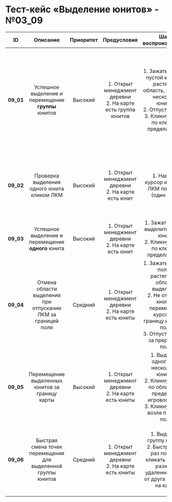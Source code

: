 # Тест-кейс «Выделение юнитов» - №03_09

| **ID** | **Описание** | **Приоритет** | **Предусловия** | **Шаги воспроизведения** | **Ожидаемый результат** |
| :-: | :-: | :-: | :-: | :-: | :-: |
| **09_01** | Успешное выделение и перемещение **группы** юнитов | Высокий | 1. Открыт менеджмент деревни<br>2. На карте есть группа юнитов | 1. Зажать ЛКМ на пустой клетке и растянуть область, захватив несколько юнитов<br>2. Отпустить ЛКМ<br>3. Кликнуть ЛКМ по клетке в пределах поля | 1. При выделении видна область<br>2. Юниты внутри области выделяются<br>3. Выделенные юниты перемещаются по клетке к указанной точке и останавливаются<br>4. Выделение с них не снимается |
| **09_02** | Проверка выделения одного юнита кликом ЛКМ | Высокий | 1. Открыт менеджмент деревни<br>2. На карте есть юнит | 1. Навести курсор и нажать ЛКМ по юниту (один клик) | 1. Юнит не выделяется<br>2. Другие юниты, если были выделены, сбрасывают выделение<br>3. Область выделения не появляется |
| **09_03** | Успешное выделение и перемещение **одного** юнита | Высокий | 1. Открыт менеджмент деревни<br>2. На карте есть юнит | 1. Зажать ЛКМ и выделить одного юнита<br>2. Кликнуть ЛКМ по клетке в пределах поля | 1. Юнит выделяется<br>2. Юнит перемещается по одной клетке к своей цели |
| **09_04** | Отмена области выделения при отпускании ЛКМ за границей поля | Средний | 1. Открыт менеджмент деревни<br>2. На карте есть юниты | 1. Зажать ЛКМ на поле и растягивать область выделения<br>2. Не отпуская кнопку, переместить курсор за границу игрового поля<br>3. Отпустить ЛКМ за пределами поля | 1. Прямоугольник выделения пропадает<br>2. Никакие юниты не выделяются<br>3. Операция выделения отменяется |
| **09_05** | Перемещение выделенных юнитов за границу карты | Высокий | 1. Открыт менеджмент деревни<br>2. На карте есть юниты | 1. Выделить одного или нескольких юнитов<br>2. Кликнуть ЛКМ по области за пределами игрового поля<br>3. Кликнуть ЛКМ возле предела поля | 1. Юниты перемещаются по одной клетке к своей цели<br>2. Юниты остаются в самой крайней точке поля |
| **09_06** | Быстрая смена точек перемещения для выделенной группы юнитов | Средний | 1. Открыт менеджмент деревни<br>2. На карте есть юниты | 1. Выделить группу юнитов<br>2. Быстро (5-7 раз подряд) кликать ЛКМ по разным, удаленным друг от друга клеткам на карте | 1. Юниты двигаются к последней указанной точке<br>2. Не происходит телепортаций, зависаний или исчезновений<br>3. Юниты движутся по одной клетке |
